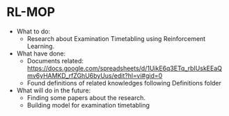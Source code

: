 # RL-MOP

- What to do: 
  + Research about Examination Timetabling using Reinforcement Learning.
- What have done: 
  + Documents related: https://docs.google.com/spreadsheets/d/1UikE6q3ETq_rbIUskEEaQmv6yHAMKD_rfZGhU6byUus/edit?hl=vi#gid=0
  + Found definitions of related knowledges following Definitions folder
- What will do in the future: 
  + Finding some papers about the research. 
  + Building model for examination timetabling
